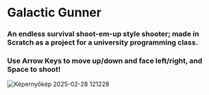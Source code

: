 # Galactic Gunner
### An endless survival shoot-em-up style shooter; made in Scratch as a project for a university programming class.
### Use Arrow Keys to move up/down and face left/right, and Space to shoot!

![Képernyőkép 2025-02-28 121228](https://github.com/user-attachments/assets/1e8913bf-030f-4af4-bf7d-c8f4a1570ae0)
